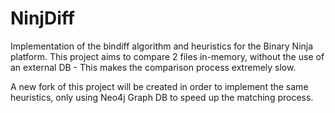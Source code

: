 # NinjDiff

Implementation of the bindiff algorithm and heuristics for the Binary Ninja platform.
This project aims to compare 2 files in-memory, without the use of an external DB - This makes the comparison process extremely slow.

A new fork of this project will be created in order to implement the same heuristics, only using Neo4j Graph DB to speed up the matching process.
